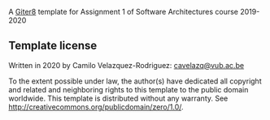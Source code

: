 A [Giter8][g8] template for Assignment 1 of Software Architectures course 2019-2020

Template license
----------------
Written in 2020 by Camilo Velazquez-Rodriguez: cavelazq@vub.ac.be

To the extent possible under law, the author(s) have dedicated all copyright and related
and neighboring rights to this template to the public domain worldwide.
This template is distributed without any warranty. See <http://creativecommons.org/publicdomain/zero/1.0/>.

[g8]: http://www.foundweekends.org/giter8/
